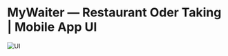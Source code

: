# MyWaiter — Restaurant Oder Taking | Mobile App UI

![UI](https://user-images.githubusercontent.com/23039656/171308069-e1443862-bea9-43fc-8384-47d60d0f578c.png)
